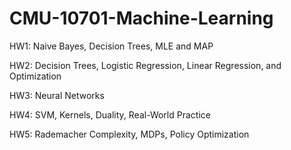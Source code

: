 # CMU-10701-Machine-Learning

HW1: Naive Bayes, Decision Trees, MLE and MAP

HW2: Decision Trees, Logistic Regression, Linear Regression, and Optimization

HW3: Neural Networks

HW4: SVM, Kernels, Duality, Real-World Practice

HW5: Rademacher Complexity, MDPs, Policy Optimization
